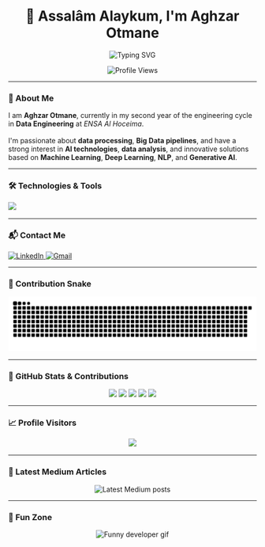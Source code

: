 <h1 align="center">👋 Assalâm Alaykum, I'm Aghzar Otmane</h1>

<p align="center">
  <img src="https://readme-typing-svg.demolab.com?font=Fira+Code&pause=1000&color=3B82F6&center=true&vCenter=true&multiline=true&width=600&height=70&lines=Data+Engineer+in+the+Making;AI+%7C+Big+Data+%7C+ML+%7C+NLP+%7C+DL+Enthusiast;Crafting+intelligent+data+solutions..." alt="Typing SVG" />
</p>

<p align="center">
  <img src="https://komarev.com/ghpvc/?username=otmane-data&style=flat-square&color=blue" alt="Profile Views" />
</p>

---

### 📌 About Me

<p align="left">
I am <strong>Aghzar Otmane</strong>, currently in my second year of the engineering cycle in <strong>Data Engineering</strong> at <em>ENSA Al Hoceima</em>.<br><br>
I'm passionate about <strong>data processing</strong>, <strong>Big Data pipelines</strong>, and have a strong interest in <strong>AI technologies</strong>, <strong>data analysis</strong>, and innovative solutions based on <strong>Machine Learning</strong>, <strong>Deep Learning</strong>, <strong>NLP</strong>, and <strong>Generative AI</strong>.
</p>

---

### 🛠️ Technologies & Tools

<div align="left">
  <img src="https://skillicons.dev/icons?i=java,c,python,bash,mysql,postgres,flask,fastapi,grafana,prometheus,spring,tensorflow,numpy,pandas,oracle,mongodb,apachekafka,docker,kubernetes,git,github,linux" />
</div>

---

### 📬 Contact Me

<div align="left">
  <a href="https://www.linkedin.com/in/otmane-aghzar/" target="_blank">
    <img src="https://img.shields.io/badge/LinkedIn-Otmane%20Aghzar-blue?style=for-the-badge&logo=linkedin" alt="LinkedIn" />
  </a>
  <a href="mailto:aghzarotmane2002@gmail.com" target="_blank">
    <img src="https://img.shields.io/badge/Gmail-aghzarotmane2002@gmail.com-D14836?style=for-the-badge&logo=gmail&logoColor=white" alt="Gmail" />
  </a>
</div>

---

### 🐍 Contribution Snake

<img src="https://raw.githubusercontent.com/otmane-data/otmane-data/output/snake.svg" alt="Snake animation" />

---

### 👾 GitHub Stats & Contributions

<div align="center">
  <img src="https://github-readme-stats.vercel.app/api?username=otmane-data&show_icons=true&theme=dracula" height="150" />
  <img src="https://github-readme-stats.vercel.app/api/top-langs?username=otmane-data&layout=compact&theme=dracula" height="150" />
  <img src="https://streak-stats.demolab.com?user=otmane-data&theme=dracula&hide_border=false&border_radius=5" height="150" />
  <img src="https://github-profile-trophy.vercel.app/?username=otmane-data&theme=dracula&no-bg=false&no-frame=false" height="150" />
  <img src="https://github-readme-activity-graph.vercel.app/graph?username=otmane-data&theme=react&area=true" height="300" />
</div>

---

### 📈 Profile Visitors

<div align="center">
  <img src="https://profile-counter.glitch.me/otmane-data/count.svg?" />
</div>

---

### 📰 Latest Medium Articles

<div align="center">
  <img src="https://github-read-medium-git-main.pahlevikun.vercel.app/latest?limit=4&username=otmane-data&theme=vue-dark" alt="Latest Medium posts" />
</div>

---

### 🎉 Fun Zone

<div align="center">
  <img height="200" src="https://i.imgflip.com/65efzo.gif" alt="Funny developer gif" />
</div>
